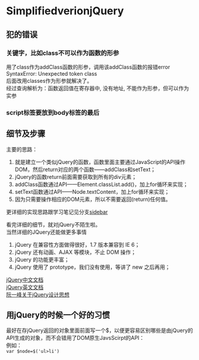 # SimplifiedverionjQuery

## 犯的错误
### 关键字，比如class不可以作为函数的形参
用了class作为addClass函数的形参，调用该addClass函数的报错error SyntaxError: Unexpected token class  
后面改用classes作为形参就解决了。  
经过查询解析为：函数返回值在寄存器中, 没有地址, 不能作为形参，但可以作为实参  

### script标签要放到body标签的最后
<script src="./main.js"></script>

## 细节及步骤
主要的思路：  
1. 就是建立一个类似jQuery的函数，函数里面主要通过JavaScript的API操作DOM，然后return对应的两个函数——addClass和setText；  
2. jQuery的函数return前面需要获取到所有的div元素；    
3. addClass函数通过API——Element.classList.add()，加上for循环来实现；    
4. setText函数通过API——Node.textContent，加上for循环来实现；  
5. 因为只需要操作相应的DOM元素，所以不需要返回(return)任何值。  

更详细的实现思路跟学习笔记见分支[sidebar](https://github.com/bomber063/SimplifiedverionjQuery/tree/sidebar)

看完详细的细节，就对jQuery不陌生啦。  
当然详细的JQuery还能做更多事情  
1. jQuery 在兼容性方面做得很好，1.7 版本兼容到 IE 6；  
2. jQuery 还有动画、AJAX 等模块，不止 DOM 操作；  
3. jQuery 的功能更丰富；  
4. jQuery 使用了 prototype，我们没有使用，等讲了 new 之后再用；  

[jQuery中文文档](https://www.jquery123.com/)  
[jQuery英文文档](https://api.jquery.com/)  
[阮一峰关于jQuery设计思想](http://www.ruanyifeng.com/blog/2011/07/jquery_fundamentals.html)  

## 用jQuery的时候一个好的习惯
最好在存jQuery返回的对象里面前面写一个$，以便更容易区别哪些是由jQuery的API生成的对象，而不会错用了DOM原生JavsScirpt的API：  
例如：  
`var $node=$('ul>li')`

